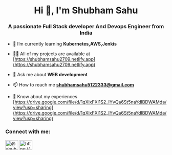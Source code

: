 <h1 align="center">Hi 👋, I'm Shubham Sahu</h1>
<h3 align="center">A passionate Full Stack developer And Devops Engineer from India</h3>

- 🌱 I’m currently learning **Kubernetes,AWS,Jenkis**

- 👨‍💻 All of my projects are available at [https://shubhamsahu2709.netlify.app](https://shubhamsahu2709.netlify.app)

- 💬 Ask me about **WEB development**

- 📫 How to reach me **shubhamsahu5122333@gmail.com**

- 📄 Know about my experiences [https://drive.google.com/file/d/1qXlxFXl1S2_IYvQa6St5naYdlBDWAMda/view?usp=sharing](https://drive.google.com/file/d/1qXlxFXl1S2_IYvQa6St5naYdlBDWAMda/view?usp=sharing)

<h3 align="left">Connect with me:</h3>
<p align="left">
<a href="https://twitter.com/@shubham16135108" target="blank"><img align="center" src="https://raw.githubusercontent.com/rahuldkjain/github-profile-readme-generator/master/src/images/icons/Social/twitter.svg" alt="@shubham16135108" height="30" width="40" /></a>
<a href="https://linkedin.com/in/https://www.linkedin.com/in/shubham-sahu-28196324b/" target="blank"><img align="center" src="https://raw.githubusercontent.com/rahuldkjain/github-profile-readme-generator/master/src/images/icons/Social/linked-in-alt.svg" alt="https://www.linkedin.com/in/shubham-sahu-28196324b/" height="30" width="40" /></a>
</p>



